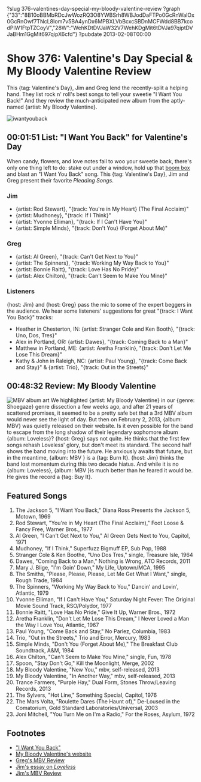 ?slug 376-valentines-day-special-my-bloody-valentine-review
?graph {"33":"8B10oBBMbRDcJwWozRQ3O8YWBSrh8WBJodDaFTPo0GcRnWalOx0GcRnOwf7TNcL8Iom7v5BA4ynDx6MPBXLVbBcxcSBDnMCFWdd8BB7kcodPIW1FtpTZCoyV","28W":"WehKDtDVJaW32V7WehKDgMit6tDVJa97qiptDVJaBHm1GgMit697qipX6cfd"}
?pubdate 2013-02-08T00:00

# Show 376: Valentine's Day Special & My Bloody Valentine Review
This {tag: Valentine's Day}, Jim and Greg lend the recently-split a helping hand. They list rock n' roll's best songs to tell your sweetie "I Want You Back!" And they review the much-anticipated new album from the aptly-named {artist: My Bloody Valentine}.

![iwantyouback](http://static.soundopinions.org/images/2013/iwantyouback.jpg)

## 00:01:51 List: "I Want You Back" for Valentine's Day
When candy, flowers, and love notes fail to woo your sweetie back, there's only one thing left to do: stake out under a window, hold up that [boom box](http://www.youtube.com/watch?v=-j379JbL-xM) and blast an "I Want You Back" song. This {tag: Valentine's Day}, Jim and Greg present their favorite *Pleading Songs*.

### Jim
- {artist: Rod Stewart}, "{track: You're in My Heart} (The Final Acclaim)"
- {artist: Mudhoney}, "{track: If I Think}"
- {artist: Yvonne Elliman}, "{track: If I Can't Have You}"
- {artist: Simple Minds}, "{track: Don't You} (Forget About Me)"

### Greg
- {artist: Al Green}, "{track: Can't Get Next to You}"
- {artist: The Spinners}, "{track: Working My Way Back to You}"
- {artist: Bonnie Raitt}, "{track: Love Has No Pride}"
- {artist: Alex Chilton}, "{track: Can't Seem to Make You Mine}" 

### Listeners
{host: Jim} and {host: Greg} pass the mic to some of the expert beggers in the audience. We hear some listeners' suggestions for great "{track: I Want You Back}" tracks:
                                      
- Heather in Chesterton, IN: 
{artist: Stranger Cole and Ken Booth}, "{track: Uno, Dos, Tres}" 
- Alex in Portland, OR:
{artist: Dawes}, "{track: Coming Back to a Man}"
- Matthew in Portland, ME: 
{artist: Aretha Franklin}, "{track: Don't Let Me Lose This Dream}" 
- Kathy & John in Raleigh, NC: 
{artist: Paul Young}, "{track: Come Back and Stay}" & {artist: Trio}, "{track: Out in the Streets}"

## 00:48:32 Review: My Bloody Valentine
![MBV album art](http://upload.wikimedia.org/wikipedia/en/d/d4/My_Bloody_Valentine_-_MBV.jpg)
We highlighted {artist: My Bloody Valentine} in our {genre: Shoegaze} genre dissection a few weeks ago, and after 21 years of scattered promises, it seemed to be a pretty safe bet that a 3rd MBV album would never see the light of day. But then on February 2, 2013, {album: MBV} was quietly released on their website. Is it even possible for the band to escape from the long shadow of their legendary sophomore album {album: Loveless}? {host: Greg} says not quite. He thinks that the first few songs rehash Loveless' glory, but don't meet its standard. The second half shows the band moving into the future. He anxiously awaits that future, but in the meantime, {album: MBV } is a {tag: Burn It}. {host: Jim} thinks the band lost momentum during this two decade hiatus. And while it is no {album: Loveless}, {album: MBV }is much better than he feared it would be. He gives the record a {tag: Buy It}.

## Featured Songs
1. The Jackson 5, "I Want You Back," Diana Ross Presents the Jackson 5, Motown, 1969
2. Rod Stewart, "You're in My Heart (The Final Acclaim)," Foot Loose & Fancy Free, Warner Bros., 1977
3. Al Green, "I Can't Get Next to You," Al Green Gets Next to You, Capitol, 1971
4. Mudhoney, "If I Think," Superfuzz Bigmuff EP, Sub Pop, 1988
5. Stranger Cole & Ken Boothe, "Uno Dos Tres," single, Treasure Isle, 1964
6. Dawes, "Coming Back to a Man," Nothing is Wrong, ATO Records, 2011
7. Mary J. Blige, "I'm Goin' Down," My Life, Uptown/MCA, 1995
8. The Smiths, "Please, Please, Please, Let Me Get What I Want," single, Rough Trade, 1984
9. The Spinners, "Working My Way Back to You," Dancin' and Lovin', Atlantic, 1979
10. Yvonne Elliman, "If I Can't Have You," Saturday Night Fever: The Original Movie Sound Track, RSO/Polydor, 1977
11. Bonnie Raitt, "Love Has No Pride," Give It Up, Warner Bros., 1972
12. Aretha Franklin, "Don't Let Me Lose This Dream," I Never Loved a Man the Way I Love You, Atlantic, 1967
13. Paul Young, "Come Back and Stay," No Parlez, Columbia, 1983
14. Trio, "Out in the Streets," Trio and Error, Mercury, 1983
15. Simple Minds, "Don't You (Forget About Me)," The Breakfast Club Soundtrack, A&M, 1984
16. Alex Chilton, "Can't Seem to Make You Mine," single, Fun, 1978
17. Spoon, "Stay Don't Go," Kill the Moonlight, Merge, 2002
18. My Bloody Valentine, "New You," mbv, self-released, 2013
19. My Bloody Valentine, "In Another Way," mbv, self-released, 2013
20. Trance Farmers, "Purple Hay," Dual Form, Stones Throw/Leaving Records, 2013
21. The Sylvers, "Hot Line," Something Special, Capitol, 1976
22. The Mars Volta, "Roulette Dares (The Haunt of)," De-Loused in the Comatorium, Gold Standard Laboratories/Universal, 2003
23. Joni Mitchell, "You Turn Me on I'm a Radio," For the Roses, Asylum, 1972

## Footnotes
- ["I Want You Back"](http://www.youtube.com/watch?v=s3Q80mk7bxE)
- [My Bloody Valentine's website](http://www.mybloodyvalentine.org/)
- [Greg's MBV Review](http://articles.chicagotribune.com/2013-02-04/entertainment/chi-my-bloody-valentine-review-20130204_1_bilinda-butcher-album-review-bloody-valentine)
- [Jim's essay on *Loveless*](http://www.jimdero.com/News2001/GreatDec2MBV.htm)
- [Jim's MBV Review](http://www.wbez.org/blogs/jim-derogatis/2013-02/my-bloody-valentine-has-new-album-105413)
